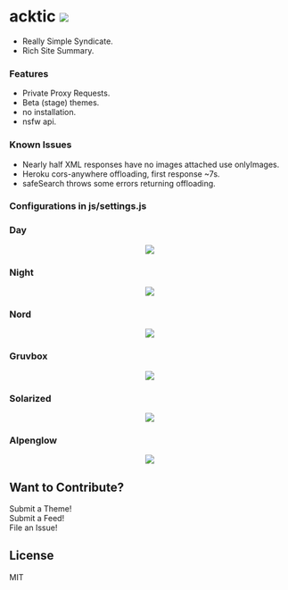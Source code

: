 # acktic <img src='https://img.shields.io/github/license/acktic/acktic.github.io?style=social'>

  - Really Simple Syndicate.
  - Rich Site Summary.

### Features

* Private Proxy Requests.
* Beta (stage) themes.
* no installation.
* nsfw api.

### Known Issues

* Nearly half XML responses have no images attached use onlyImages.
* Heroku cors-anywhere offloading, first response ~7s.
* safeSearch throws some errors returning offloading.

### Configurations in js/settings.js

### Day

<p align='center'><img src='http://acktic.github.io/screenshots/Day.jpg'></p>

### Night

<p align='center'><img src='http://acktic.github.io/screenshots/Night.jpg'></p>

### Nord

<p align='center'><img src='http://acktic.github.io/screenshots/Nord.jpg'></p>

### Gruvbox

<p align='center'><img src='http://acktic.github.io/screenshots/Gruvbox.jpg'></p>

### Solarized

<p align='center'><img src='http://acktic.github.io/screenshots/Solarized.jpg'></p>

### Alpenglow

<p align='center'><img src='http://acktic.github.io/screenshots/Alpenglow.jpg'></p>



Want to Contribute?
----

Submit a Theme!<br>
Submit a Feed!<br>
File an Issue!<br>

License
----

MIT
